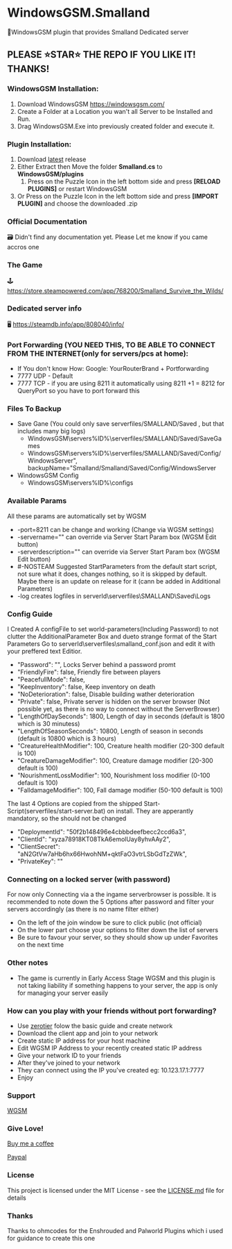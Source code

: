 # WindowsGSM.Smalland
🧩WindowsGSM plugin that provides Smalland Dedicated server

## PLEASE ⭐STAR⭐ THE REPO IF YOU LIKE IT! THANKS!

### WindowsGSM Installation: 
1. Download  WindowsGSM https://windowsgsm.com/ 
2. Create a Folder at a Location you wan't all Server to be Installed and Run.
3. Drag WindowsGSM.Exe into previously created folder and execute it.

### Plugin Installation:
1. Download [latest](https://https://github.com/Raziel7893/WindowsGSM.Smalland/releases/latest) release
2. Either Extract then Move the folder **Smalland.cs** to **WindowsGSM/plugins** 
    1. Press on the Puzzle Icon in the left bottom side and press **[RELOAD PLUGINS]** or restart WindowsGSM
3. Or Press on the Puzzle Icon in the left bottom side and press **[IMPORT PLUGIN]** and choose the downloaded .zip

### Official Documentation
🗃️ Didn't find any documentation yet. Please Let me know if you came accros one

### The Game
🕹️ https://store.steampowered.com/app/768200/Smalland_Survive_the_Wilds/

### Dedicated server info
🖥️ https://steamdb.info/app/808040/info/

### Port Forwarding (YOU NEED THIS, TO BE ABLE TO CONNECT FROM THE INTERNET(only for servers/pcs at home):
- If You don't know How: Google: YourRouterBrand + Portforwarding
- 7777 UDP - Default
- 7777 TCP - if you are using 8211 it automatically using 8211 +1 = 8212 for QueryPort so you have to port forward this

### Files To Backup
- Save Gane (You could only save serverfiles/SMALLAND/Saved , but that includes many big logs)
  - WindowsGSM\servers\%ID%\serverfiles/SMALLAND/Saved/SaveGames
  - WindowsGSM\servers\%ID%\serverfiles/SMALLAND/Saved/Config/WindowsServer", backupName="Smalland/Smalland/Saved/Config/WindowsServer
- WindowsGSM Config
  - WindowsGSM\servers\%ID%\configs

### Available Params
All these params are automatically set by WGSM
- -port=8211                    can be change and working (Change via WGSM settings)
- -servername=""                can override via Server Start Param box (WGSM Edit button)
- -serverdescription=""         can override via Server Start Param box (WGSM Edit button)
- #-NOSTEAM                      Suggested StartParameters from the default start script, not sure what it does, changes nothing, so it is skipped by default. Maybe there is an update on release for it (cann be added in Additional Parameters)
- -log                          creates logfiles in serverId\serverfiles\SMALLAND\Saved\Logs

### Config Guide
I Created A configFile to set world-parameters(Including Password) to not clutter the AdditionalParameter Box and dueto strange format of the Start Parameters
Go to serverId\serverfiles\smalland_conf.json and edit it with your preffered text Editior. 
- "Password": "",                       Locks Server behind a password promt
- "FriendlyFire": false,                Friendly fire between players
- "PeacefullMode": false,               
- "KeepInventory": false,               Keep inventory on death
- "NoDeterioration": false,             Disable building wather deterioration
- "Private": false,                     Private server is hidden on the server browser (Not possible yet, as there is no way to connect without the ServerBrowser)
- "LengthOfDaySeconds": 1800,           Length of day in seconds (default is 1800 which is 30 minutess)
- "LengthOfSeasonSeconds": 10800,       Length of season in seconds (default is 10800 which is 3 hours)
- "CreatureHealthModifier": 100,        Creature health modifier (20-300 default is 100)
- "CreatureDamageModifier": 100,        Creature damage modifier (20-300 default is 100)
- "NourishmentLossModifier": 100,       Nourishment loss modifier (0-100 default is 100)
- "FalldamageModifier": 100,            Fall damage modifier (50-100 default is 100)

The last 4 Options are copied from the shipped Start-Script(serverfiles/start-server.bat) on install. They are apperantly mandatory, so the should not be changed
- "DeploymentId": "50f2b148496e4cbbbdeefbecc2ccd6a3",
- "ClientId": "xyza78918KT08TkA6emolUay8yhvAAy2",
- "ClientSecret": "aN2GtVw7aHb6hx66HwohNM+qktFaO3vtrLSbGdTzZWk",
- "PrivateKey": ""

### Connecting on a locked server (with password)
For now only Connecting via a the ingame serverbrowser is possible. It is recommended to note down the 5 Options after password and filter your servers accordingly (as there is no name filter either)
- On the left of the join window be sure to click public (not official)
- On the lower part choose your options to filter down the list of servers
- Be sure to favour your server, so they should show up under Favorites on the next time

### Other notes
- The game is currently in Early Access Stage WGSM and this plugin is not taking liability if something happens to your server, the app is only for managing your server easily

### How can you play with your friends without port forwarding?
- Use [zerotier](https://www.zerotier.com/) folow the basic guide and create network
- Download the client app and join to your network
- Create static IP address for your host machine
- Edit WGSM IP Address to your recently created static IP address
- Give your network ID to your friends
- After they've joined to your network
- They can connect using the IP you've created eg: 10.123.17.1:7777
- Enjoy

### Support
[WGSM](https://discord.com/channels/590590698907107340/645730252672335893)

### Give Love!
[Buy me a coffee](https://ko-fi.com/raziel7893)

[Paypal](https://paypal.me/raziel7893)

### License
This project is licensed under the MIT License - see the <a href="https://github.com/raziel7893/WindowsGSM.Smalland/blob/main/LICENSE">LICENSE.md</a> file for details

### Thanks
Thanks to ohmcodes for the Enshrouded and Palworld Plugins which i used for guidance to create this one
